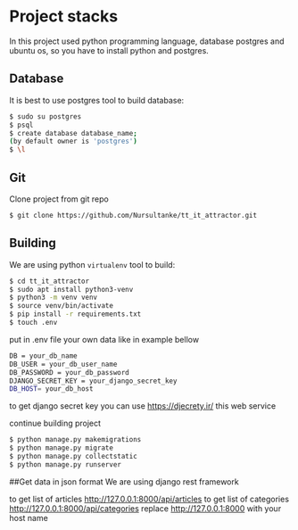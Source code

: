 # Project stacks

In this project used python programming language, database postgres and
ubuntu os, so you have to install python and postgres.

## Database

It is best to use postgres tool to build database:

```sh
$ sudo su postgres
$ psql
$ create database database_name;
(by default owner is 'postgres')
$ \l
```

## Git

Clone project from git repo

```sh
$ git clone https://github.com/Nursultanke/tt_it_attractor.git
```
## Building

We are using python `virtualenv` tool to build:

```sh
$ cd tt_it_attractor
$ sudo apt install python3-venv
$ python3 -m venv venv
$ source venv/bin/activate
$ pip install -r requirements.txt
$ touch .env
```
put in .env file your own data like in example bellow

```sh
DB = your_db_name
DB_USER = your_db_user_name
DB_PASSWORD = your_db_password
DJANGO_SECRET_KEY = your_django_secret_key
DB_HOST= your_db_host
```
to get django secret key you can use https://djecrety.ir/ this web service

continue building project

```sh
$ python manage.py makemigrations
$ python manage.py migrate
$ python manage.py collectstatic
$ python manage.py runserver
```

##Get data in json format
We are using django rest framework
 
to get list of articles 
http://127.0.0.1:8000/api/articles
to get list of categories
http://127.0.0.1:8000/api/categories
replace http://127.0.0.1:8000 with your host name
